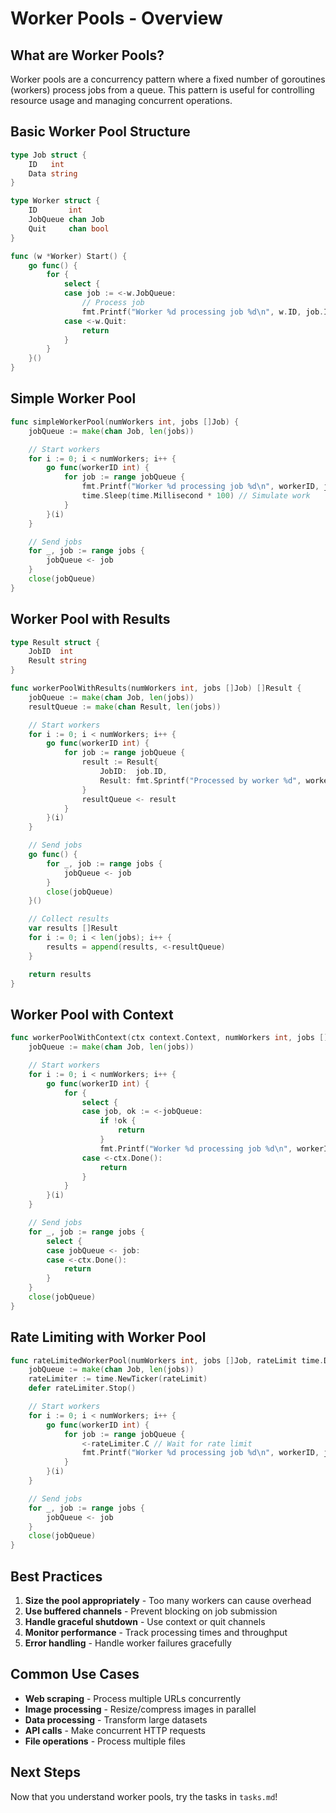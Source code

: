 # Worker Pools - Overview

## What are Worker Pools?

Worker pools are a concurrency pattern where a fixed number of goroutines (workers) process jobs from a queue. This pattern is useful for controlling resource usage and managing concurrent operations.

## Basic Worker Pool Structure

```go
type Job struct {
    ID   int
    Data string
}

type Worker struct {
    ID       int
    JobQueue chan Job
    Quit     chan bool
}

func (w *Worker) Start() {
    go func() {
        for {
            select {
            case job := <-w.JobQueue:
                // Process job
                fmt.Printf("Worker %d processing job %d\n", w.ID, job.ID)
            case <-w.Quit:
                return
            }
        }
    }()
}
```

## Simple Worker Pool

```go
func simpleWorkerPool(numWorkers int, jobs []Job) {
    jobQueue := make(chan Job, len(jobs))

    // Start workers
    for i := 0; i < numWorkers; i++ {
        go func(workerID int) {
            for job := range jobQueue {
                fmt.Printf("Worker %d processing job %d\n", workerID, job.ID)
                time.Sleep(time.Millisecond * 100) // Simulate work
            }
        }(i)
    }

    // Send jobs
    for _, job := range jobs {
        jobQueue <- job
    }
    close(jobQueue)
}
```

## Worker Pool with Results

```go
type Result struct {
    JobID  int
    Result string
}

func workerPoolWithResults(numWorkers int, jobs []Job) []Result {
    jobQueue := make(chan Job, len(jobs))
    resultQueue := make(chan Result, len(jobs))

    // Start workers
    for i := 0; i < numWorkers; i++ {
        go func(workerID int) {
            for job := range jobQueue {
                result := Result{
                    JobID:  job.ID,
                    Result: fmt.Sprintf("Processed by worker %d", workerID),
                }
                resultQueue <- result
            }
        }(i)
    }

    // Send jobs
    go func() {
        for _, job := range jobs {
            jobQueue <- job
        }
        close(jobQueue)
    }()

    // Collect results
    var results []Result
    for i := 0; i < len(jobs); i++ {
        results = append(results, <-resultQueue)
    }

    return results
}
```

## Worker Pool with Context

```go
func workerPoolWithContext(ctx context.Context, numWorkers int, jobs []Job) {
    jobQueue := make(chan Job, len(jobs))

    // Start workers
    for i := 0; i < numWorkers; i++ {
        go func(workerID int) {
            for {
                select {
                case job, ok := <-jobQueue:
                    if !ok {
                        return
                    }
                    fmt.Printf("Worker %d processing job %d\n", workerID, job.ID)
                case <-ctx.Done():
                    return
                }
            }
        }(i)
    }

    // Send jobs
    for _, job := range jobs {
        select {
        case jobQueue <- job:
        case <-ctx.Done():
            return
        }
    }
    close(jobQueue)
}
```

## Rate Limiting with Worker Pool

```go
func rateLimitedWorkerPool(numWorkers int, jobs []Job, rateLimit time.Duration) {
    jobQueue := make(chan Job, len(jobs))
    rateLimiter := time.NewTicker(rateLimit)
    defer rateLimiter.Stop()

    // Start workers
    for i := 0; i < numWorkers; i++ {
        go func(workerID int) {
            for job := range jobQueue {
                <-rateLimiter.C // Wait for rate limit
                fmt.Printf("Worker %d processing job %d\n", workerID, job.ID)
            }
        }(i)
    }

    // Send jobs
    for _, job := range jobs {
        jobQueue <- job
    }
    close(jobQueue)
}
```

## Best Practices

1. **Size the pool appropriately** - Too many workers can cause overhead
2. **Use buffered channels** - Prevent blocking on job submission
3. **Handle graceful shutdown** - Use context or quit channels
4. **Monitor performance** - Track processing times and throughput
5. **Error handling** - Handle worker failures gracefully

## Common Use Cases

- **Web scraping** - Process multiple URLs concurrently
- **Image processing** - Resize/compress images in parallel
- **Data processing** - Transform large datasets
- **API calls** - Make concurrent HTTP requests
- **File operations** - Process multiple files

## Next Steps

Now that you understand worker pools, try the tasks in `tasks.md`!